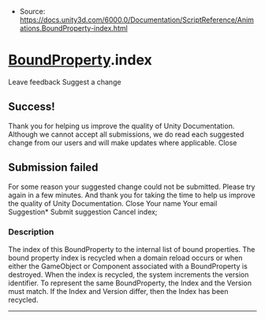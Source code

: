 * Source: https://docs.unity3d.com/6000.0/Documentation/ScriptReference/Animations.BoundProperty-index.html

#  [BoundProperty](https://docs.unity3d.com/6000.0/Documentation/ScriptReference/Animations.BoundProperty.html).index
Leave feedback
Suggest a change
## Success!
Thank you for helping us improve the quality of Unity Documentation. Although we cannot accept all submissions, we do read each suggested change from our users and will make updates where applicable.
Close
## Submission failed
For some reason your suggested change could not be submitted. Please <a>try again</a> in a few minutes. And thank you for taking the time to help us improve the quality of Unity Documentation.
Close
Your name Your email Suggestion* Submit suggestion
Cancel
index; 
### Description
The index of this BoundProperty to the internal list of bound properties.
The bound property index is recycled when a domain reload occurs or when either the GameObject or Component associated with a BoundProperty is destroyed. When the index is recycled, the system increments the version identifier. To represent the same BoundProperty, the Index and the Version must match. If the Index and Version differ, then the Index has been recycled.
* * *
